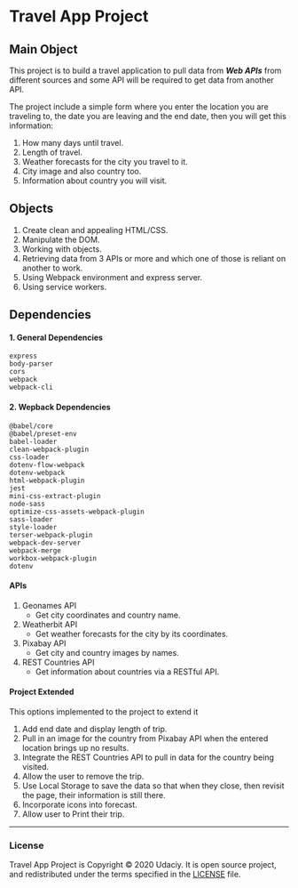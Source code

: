 # Travel App Project

## Main Object

This project is to build a travel application to pull data from **_Web APIs_** from different sources and some API will be required to get data from another API.

The project include a simple form where you enter the location you are traveling to, the date you are leaving and the end date, then you will get this information:

1. How many days until travel.
2. Length of travel.
3. Weather forecasts for the city you travel to it.
4. City image and also country too.
5. Information about country you will visit.

## Objects

1. Create clean and appealing HTML/CSS.
2. Manipulate the DOM.
3. Working with objects.
4. Retrieving data from 3 APIs or more and which one of those is reliant on another to work.
5. Using Webpack environment and express server.
6. Using service workers.

## Dependencies

#### 1. General Dependencies

```
express
body-parser
cors
webpack
webpack-cli
```

#### 2. Wepback Dependencies

```
@babel/core
@babel/preset-env
babel-loader
clean-webpack-plugin
css-loader
dotenv-flow-webpack
dotenv-webpack
html-webpack-plugin
jest
mini-css-extract-plugin
node-sass
optimize-css-assets-webpack-plugin
sass-loader
style-loader
terser-webpack-plugin
webpack-dev-server
webpack-merge
workbox-webpack-plugin
dotenv
```

#### APIs

1. Geonames API
   - Get city coordinates and country name.
2. Weatherbit API
   - Get weather forecasts for the city by its coordinates.
3. Pixabay API
   - Get city and country images by names.
4. REST Countries API
   - Get information about countries via a RESTful API.

#### Project Extended
This options implemented to the project to extend it
1. Add end date and display length of trip.
2. Pull in an image for the country from Pixabay API when the entered location brings up no results.
3. Integrate the REST Countries API to pull in data for the country being visited.
4. Allow the user to remove the trip.
5. Use Local Storage to save the data so that when they close, then revisit the page, their information is still there.
6. Incorporate icons into forecast.
7. Allow user to Print their trip.

---

### License

Travel App Project is Copyright © 2020 Udaciy.
It is open source project, and redistributed under the terms specified in the
[LICENSE] file.

[license]: https://github.com/mero2online/Project_5_-_Travel_App/blob/master/LICENSE
